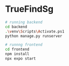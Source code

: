 # TrueFindSg

```bash
# running backend
cd backend
.\venv\Scripts\Activate.ps1
python manage.py runserver

# runnng frontend 
cd frontend
npm install
npx expo start
```
